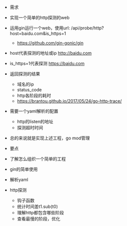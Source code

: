 - 需求
- 实现一个简单的http探测的web
- 运用gin运行一个web，使用url: /api/probe/http?host=baidu.com&is_https=1
    - https://github.com/gin-gonic/gin
- host代表探测的地址或ip http://baidu.com
- is_https=1代表探测 https://baidu.com
- 返回探测的结果
    - 域名的ip
    - status_code
    - http各阶段的耗时
    - https://brantou.github.io/2017/05/24/go-http-trace/
- 需要一个yaml解析的配置
    - http的listen的地址
    - 探测超时时间
- 总的来说就是实现上述工程，go mod管理

- 要点
- 了解怎么组织一个简单的工程
- gin的简单使用
- 解析yaml
- http探测
    - 钩子函数
    - 统计时间差t1.sub(t0)
    - 理解http都包含哪些阶段
    - 查看最慢的阶段，优化
